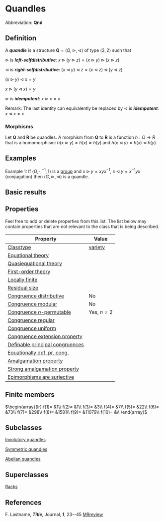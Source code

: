 # Quandles

Abbreviation: **Qnd**

## Definition
A ***quandle*** is a structure $\mathbf{Q}=\langle Q,\triangleright,\triangleleft\rangle$ of type $\langle 2,2\rangle$ such that

$\triangleright$ is ***left-selfdistributive***:  $x\triangleright(y\triangleright z)=(x\triangleright y)\triangleright(x\triangleright z)$

$\triangleleft$ is ***right-selfdistributive***:  $(x\triangleleft y)\triangleleft z=(x\triangleleft z)\triangleleft(y\triangleleft z)$

$(x\triangleright y)\triangleleft x=y$

$x\triangleright (y\triangleleft x)=y$

$\triangleright$ is ***idempotent***: $x\triangleright x=x$

Remark: The last identity can equivalently be replaced by $\triangleleft$ is ***idempotent***: $x\triangleleft x=x$


### Morphisms
Let $\mathbf{Q}$ and $\mathbf{R}$ be quandles. A morphism from $\mathbf{Q}$ to $\mathbf{R}$ is a function $h:Q\rightarrow R$ that is a homomorphism: 
$h(x \triangleright y)=h(x) \triangleright h(y)$ and $h(x \triangleleft y)=h(x) \triangleleft h(y)$.

## Examples
Example 1: If $\langle G,\cdot,^{-1},1\rangle$ is a [group](groups.md) and $x\triangleright y=xyx^{-1}$, $x\triangleleft y=x^{-1}yx$ (conjugation) then 
$\langle G,\triangleright,\triangleleft\rangle$ is a quandle.

## Basic results


## Properties
Feel free to add or delete properties from this list. The list below may contain properties that are not relevant to the class that is being described.



|Property|Value|
|---|---|
|[Classtype](classtype.md)                        | [variety](varietys.md) |
|[Equational theory](equational_theory.md)                | |
|[Quasiequational theory](quasiequational_theory.md)           | |
|[First-order theory](first-order_theory.md)               | |
|[Locally finite](locally_finite.md)                   | |
|[Residual size](residual_size.md)                    | |
|[Congruence distributive](congruence_distributive.md)          | No |
|[Congruence modular](congruence_modular.md)               | No |
|[Congruence $n$-permutable](congruence_$n$-permutable.md)        | Yes, $n=2$ |
|[Congruence regular](congruence_regular.md)               | |
|[Congruence uniform](congruence_uniform.md)               | |
|[Congruence extension property](congruence_extension_property.md)    | |
|[Definable principal congruences](definable_principal_congruences.md)  | |
|[Equationally def. pr. cong.](equationally_def._pr._cong..md)      | |
|[Amalgamation property](amalgamation_property.md)            | |
|[Strong amalgamation property](strong_amalgamation_property.md)     | |
|[Epimorphisms are surjective](epimorphisms_are_surjective.md)      | |

## Finite members

$\begin{array}{lr}
  f(1)= &1\\
  f(2)= &1\\
  f(3)= &3\\
  f(4)= &7\\
  f(5)= &22\\
  f(6)= &73\\
  f(7)= &298\\
  f(8)= &1581\\
  f(9)= &11079\\
  f(10)= &\\
\end{array}$


## Subclasses
[Involutory quandles](involutory_quandles.md)

[Symmetric quandles](symmetric_quandles.md)

[Abelian quandles](abelian_quandles.md)

## Superclasses
[Racks](racks.md)

## References


F. Lastname, ***Title***, Journal, **1**, 23--45 [MRreview](mrreviews.md) 



